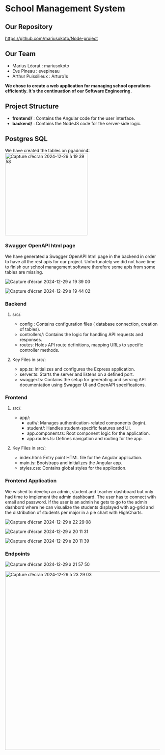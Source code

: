# School Management System

## Our Repository
https://github.com/mariusokoto/Node-project

## Our Team
- Marius Léorat : mariusokoto
- Eve Pineau : evepineau
- Arthur Puissilieux : Arturo1s

**We chose to create a web application for managing school operations efficiently. It's the continuation of our Software Engineering.**


## Project Structure
- **frontend/** : Contains the Angular code for the user interface.
- **backend/** : Contains the NodeJS code for the server-side logic.

## Postgres SQL
We have created the tables on pgadmin4:
<img width="268" alt="Capture d’écran 2024-12-29 à 19 39 58" src="https://github.com/user-attachments/assets/83dd6591-472c-4617-87a6-dfedd9a00645" />

### Swagger OpenAPI html page
We have generated a Swagger OpenAPI html page in the backend in order to have all the rest apis for our project. Unfortunately we did not have time to finish our school management software therefore some apis from some tables are missing. 

![Capture d’écran 2024-12-29 à 19 39 00](https://github.com/user-attachments/assets/138d667e-1d51-4fe1-a814-6caaa48d7911)


![Capture d’écran 2024-12-29 à 19 44 02](https://github.com/user-attachments/assets/3587ff34-f14c-48ac-bd2b-8f33662bdfe5)


### Backend

1. src/:  
   - config : Contains configuration files ( database connection, creation of tables).  
   - controllers/: Contains the logic for handling API requests and responses.  
   - routes: Holds API route definitions, mapping URLs to specific controller methods.  

2. Key Files in src/:  
   - app.ts: Initializes and configures the Express application.  
   - server.ts: Starts the server and listens on a defined port.  
   - swagger.ts: Contains the setup for generating and serving API documentation using Swagger UI and OpenAPI specifications.


### Frontend
1. src/:  
   - app/:  
     - auth/: Manages authentication-related components (login).  
     - student/: Handles student-specific features and UI.  
     - app.component.ts: Root component logic for the application.  
     - app.routes.ts: Defines navigation and routing for the app.  

2. Key Files in src/:  
   - index.html: Entry point HTML file for the Angular application.  
   - main.ts: Bootstraps and initializes the Angular app.  
   - styles.css: Contains global styles for the application.  


### Frontend Application 

We wished to develop an admin, student and teacher dashboard but only had time to implement the admin dashboard. 
The user has to connect with email and password. If the user is an admin he gets to go to the admin dashbord where he can visualize the students displayed with ag-grid and the distribution of students per major in a pie chart with HighCharts. 

![Capture d’écran 2024-12-29 à 22 29 08](https://github.com/user-attachments/assets/1a2c7550-23a5-458d-8b70-b87f3dc819bc)



![Capture d’écran 2024-12-29 à 20 11 31](https://github.com/user-attachments/assets/0eeab751-638a-4cd1-b671-bbfbed8eadeb)



![Capture d’écran 2024-12-29 à 20 11 39](https://github.com/user-attachments/assets/e3de6282-83b1-4e8a-8e20-e938b1695536)



### Endpoints


![Capture d’écran 2024-12-29 à 21 57 50](https://github.com/user-attachments/assets/493beb0c-4ee1-4fae-98c8-fec944ce0a3d)


<img width="582" alt="Capture d’écran 2024-12-29 à 23 29 03" src="https://github.com/user-attachments/assets/85eba3f3-6165-474d-a31f-e1d5d7ca68df" />



